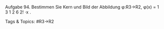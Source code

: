 Aufgabe 94. Bestimmen Sie Kern und Bild der Abbildung
φ:R3→R2, φ(x) = 
1 3 1
2 6 2!
·x .

   Tags & Topics:
   #R3→R2